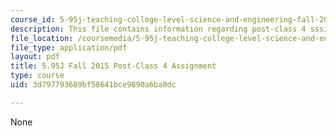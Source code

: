 ```yaml
---
course_id: 5-95j-teaching-college-level-science-and-engineering-fall-2015
description: This file contains information regarding post-class 4 sssignment.
file_location: /coursemedia/5-95j-teaching-college-level-science-and-engineering-fall-2015/3d797793689bf58641bce9890a6ba0dc_MIT5_95JF15_Assignment4.pdf
file_type: application/pdf
layout: pdf
title: 5.95J Fall 2015 Post-Class 4 Assignment
type: course
uid: 3d797793689bf58641bce9890a6ba0dc

---
```

None
